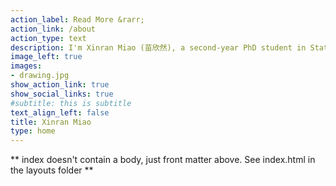 ```yaml
---
action_label: Read More &rarr;
action_link: /about
action_type: text
description: I'm Xinran Miao (苗欣然), a second-year PhD student in Statistics at UW-Madison. I obtained MS in Statistics from UW-Madison and BS in Statistics from Nankai University in Tianjin, China.
image_left: true
images:
- drawing.jpg
show_action_link: true
show_social_links: true
#subtitle: this is subtitle
text_align_left: false
title: Xinran Miao
type: home
---
```

** index doesn't contain a body, just front matter above.
See index.html in the layouts folder **

